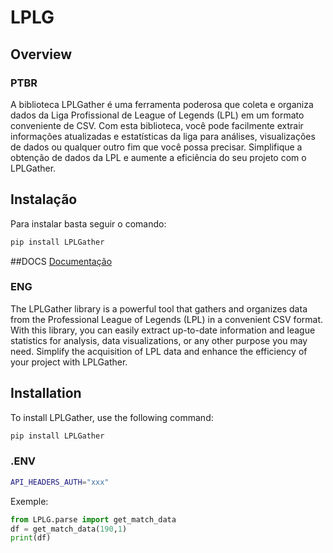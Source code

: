 # LPLG

## Overview

### PTBR

A biblioteca LPLGather é uma ferramenta poderosa que coleta e organiza dados da Liga Profissional de League of Legends (LPL) em um formato conveniente de CSV. Com esta biblioteca, você pode facilmente extrair informações atualizadas e estatísticas da liga para análises, visualizações de dados ou qualquer outro fim que você possa precisar. Simplifique a obtenção de dados da LPL e aumente a eficiência do seu projeto com o LPLGather.

## Instalação

Para instalar basta seguir o comando:

```bash
pip install LPLGather
```

##DOCS
[Documentação](https://matpaulods.github.io/LPLG/)
### ENG

The LPLGather library is a powerful tool that gathers and organizes data from the Professional League of Legends (LPL) in a convenient CSV format. With this library, you can easily extract up-to-date information and league statistics for analysis, data visualizations, or any other purpose you may need. Simplify the acquisition of LPL data and enhance the efficiency of your project with LPLGather.

## Installation

To install LPLGather, use the following command:

```bash
pip install LPLGather
```

### .ENV
```bash
API_HEADERS_AUTH="xxx"
```
Exemple:
```py
from LPLG.parse import get_match_data
df = get_match_data(190,1)
print(df)
```
